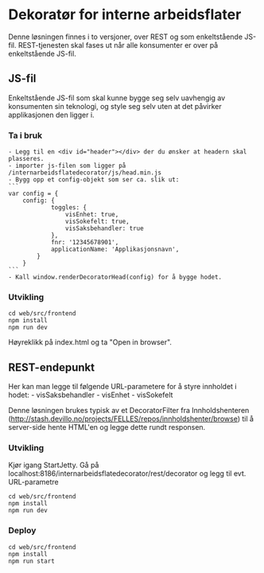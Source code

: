 # Dekoratør for interne arbeidsflater
Denne løsningen finnes i to versjoner, over REST og som enkeltstående JS-fil. REST-tjenesten skal fases ut når alle konsumenter er over på enkeltstående JS-fil. 


## JS-fil
Enkeltstående JS-fil som skal kunne bygge seg selv uavhengig av konsumenten sin teknologi, og style seg selv uten at det påvirker applikasjonen den ligger i.

### Ta i bruk
    - Legg til en <div id="header"></div> der du ønsker at headern skal plasseres. 
    - importer js-filen som ligger på /internarbeidsflatedecorator/js/head.min.js
    - Bygg opp et config-objekt som ser ca. slik ut: 
    ```
    var config = {
        config: {
                toggles: {
                    visEnhet: true,
                    visSokefelt: true,
                    visSaksbehandler: true
                },
                fnr: '12345678901',
                applicationName: 'Applikasjonsnavn',
            }
        }
    ```
    - Kall window.renderDecoratorHead(config) for å bygge hodet.
        
### Utvikling

```
cd web/src/frontend
npm install
npm run dev
```

Høyreklikk på index.html og ta "Open in browser".


## REST-endepunkt
Her kan man legge til følgende URL-parametere for å styre innholdet i hodet: 
    - visSaksbehandler
    - visEnhet
    - visSokefelt
    
Denne løsningen brukes typisk av et DecoratorFilter fra Innholdshenteren (http://stash.devillo.no/projects/FELLES/repos/innholdshenter/browse)
til å server-side hente HTML'en og legge dette rundt responsen.

### Utvikling

Kjør igang StartJetty. Gå på localhost:8186/internarbeidsflatedecorator/rest/decorator og legg til evt. URL-parametre

```
cd web/src/frontend
npm install
npm run dev
```

### Deploy

```
cd web/src/frontend
npm install
npm run start
```
